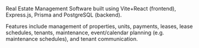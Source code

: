 Real Estate Management Software built using Vite+React (frontend), Express.js, Prisma and PostgreSQL (backend). 

Features include management of properties, units, payments, leases, lease schedules, tenants, maintenance, event/calendar planning (e.g. maintenance schedules), and tenant communication.
